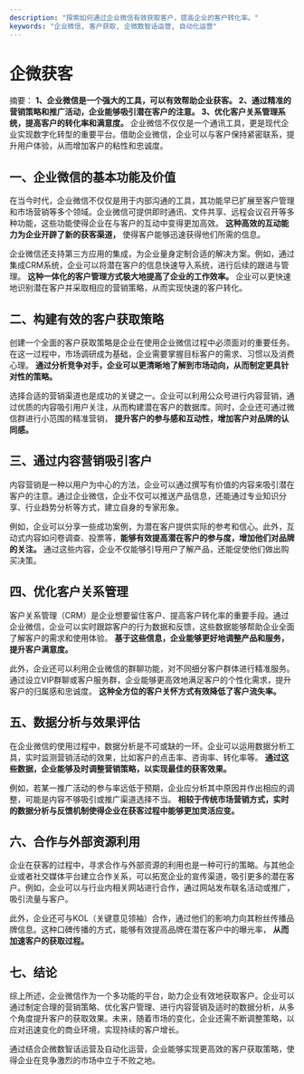 ```yaml
---
description: "探索如何通过企业微信有效获取客户，提高企业的客户转化率。"
keywords: "企业微信, 客户获取, 企微数智话运营, 自动化运营"
---
```

# 企微获客

摘要： **1、企业微信是一个强大的工具，可以有效帮助企业获客。 2、通过精准的营销策略和推广活动，企业能够吸引潜在客户的注意。 3、优化客户关系管理系统，提高客户的转化率和满意度。** 企业微信不仅仅是一个通讯工具，更是现代企业实现数字化转型的重要平台。借助企业微信，企业可以与客户保持紧密联系，提升用户体验，从而增加客户的粘性和忠诚度。

## 一、企业微信的基本功能及价值

在当今时代，企业微信不仅仅是用于内部沟通的工具，其功能早已扩展至客户管理和市场营销等多个领域。企业微信可提供即时通讯、文件共享、远程会议召开等多种功能，这些功能使得企业在与客户的互动中变得更加高效。 **这种高效的互动能力为企业开辟了新的获客渠道，** 使得客户能够迅速获得他们所需的信息。

企业微信还支持第三方应用的集成，为企业量身定制合适的解决方案。例如，通过集成CRM系统，企业可以将潜在客户的信息快速导入系统，进行后续的跟进与管理。 **这种一体化的客户管理方式极大地提高了企业的工作效率。** 企业可以更快速地识别潜在客户并采取相应的营销策略，从而实现快速的客户转化。

## 二、构建有效的客户获取策略

创建一个全面的客户获取策略是企业在使用企业微信过程中必须面对的重要任务。在这一过程中，市场调研成为基础，企业需要掌握目标客户的需求、习惯以及消费心理。 **通过分析竞争对手，企业可以更清晰地了解到市场动向，从而制定更具针对性的策略。**

选择合适的营销渠道也是成功的关键之一。企业可以利用公众号进行内容营销，通过优质的内容吸引用户关注，从而构建潜在客户的数据库。同时，企业还可通过微信群进行小范围的精准营销， **提升客户的参与感和互动性，增加客户对品牌的认同感。**

## 三、通过内容营销吸引客户

内容营销是一种以用户为中心的方法，企业可以通过撰写有价值的内容来吸引潜在客户的注意。通过企业微信，企业不仅可以推送产品信息，还能通过专业知识分享、行业趋势分析等方式，建立自身的专家形象。

例如，企业可以分享一些成功案例，为潜在客户提供实际的参考和信心。此外，互动式内容如问卷调查、投票等，**能够有效提高潜在客户的参与度，增加他们对品牌的关注。** 通过这些内容，企业不仅能够引导用户了解产品，还能促使他们做出购买决策。

## 四、优化客户关系管理

客户关系管理（CRM）是企业想要留住客户、提高客户转化率的重要手段。通过企业微信，企业可以实时跟踪客户的行为数据和反馈，这些数据能够帮助企业全面了解客户的需求和使用体验。 **基于这些信息，企业能够更好地调整产品和服务，提升客户满意度。**

此外，企业还可以利用企业微信的群聊功能，对不同细分客户群体进行精准服务。通过设立VIP群聊或客户服务群，企业能够更高效地满足客户的个性化需求，提升客户的归属感和忠诚度。 **这种全方位的客户关怀方式有效降低了客户流失率。**

## 五、数据分析与效果评估

在企业微信的使用过程中，数据分析是不可或缺的一环。企业可以运用数据分析工具，实时监测营销活动的效果，比如客户的点击率、咨询率、转化率等。 **通过这些数据，企业能够及时调整营销策略，以实现最佳的获客效果。**

例如，若某一推广活动的参与率远低于预期，企业应分析其中原因并作出相应的调整，可能是内容不够吸引或推广渠道选择不当。 **相较于传统市场营销方式，实时的数据分析与反馈机制使得企业在获客过程中能够更加灵活应变。**

## 六、合作与外部资源利用

企业在获客的过程中，寻求合作与外部资源的利用也是一种可行的策略。与其他企业或者社交媒体平台建立合作关系，可以拓宽企业的宣传渠道，吸引更多的潜在客户。例如，企业可以与行业内相关网站进行合作，通过网站发布联名活动或推广，吸引流量与客户。

此外，企业还可与KOL（关键意见领袖）合作，通过他们的影响力向其粉丝传播品牌信息。这种口碑传播的方式，能够有效提高品牌在潜在客户中的曝光率， **从而加速客户的获取过程。**

## 七、结论

综上所述，企业微信作为一个多功能的平台，助力企业有效地获取客户。企业可以通过制定合理的营销策略、优化客户管理、进行内容营销及适时的数据分析，从多个角度提升客户的获取效果。未来，随着市场的变化，企业还需不断调整策略，以应对迅速变化的商业环境，实现持续的客户增长。

通过结合企微数智话运营及自动化运营，企业能够实现更高效的客户获取策略，使得企业在竞争激烈的市场中立于不败之地。
